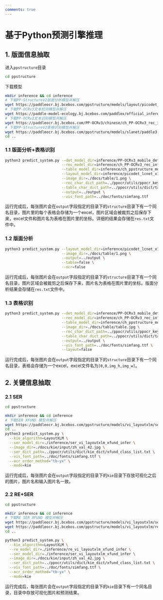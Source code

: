 ```yaml
---
comments: true
---
```


# 基于Python预测引擎推理

## 1. 版面信息抽取

进入`ppstructure`目录

```bash linenums="1"
cd ppstructure
```

下载模型

```bash linenums="1"
mkdir inference && cd inference
# 下载PP-StructureV2版面分析模型并解压
wget https://paddleocr.bj.bcebos.com/ppstructure/models/layout/picodet_lcnet_x1_0_layout_infer.tar && tar xf picodet_lcnet_x1_0_layout_infer.tar
# 下载PP-OCRv3文本检测模型并解压
wget https://paddle-model-ecology.bj.bcebos.com/paddlex/official_inference_model/paddle3.0.0/PP-OCRv3_mobile_det_infer.tar && tar xf PP-OCRv3_mobile_det_infer.tar
# 下载PP-OCRv3文本识别模型并解压
wget https://paddleocr.bj.bcebos.com/PP-OCRv3/chinese/ch_PP-OCRv3_rec_infer.tar && tar xf ch_PP-OCRv3_rec_infer.tar
# 下载PP-StructureV2表格识别模型并解压
wget https://paddleocr.bj.bcebos.com/ppstructure/models/slanet/paddle3.0b2/ch_ppstructure_mobile_v2.0_SLANet_infer.tar && tar xf ch_ppstructure_mobile_v2.0_SLANet_infer.tar
cd ..
```

### 1.1 版面分析+表格识别

```bash linenums="1"
python3 predict_system.py --det_model_dir=inference/PP-OCRv3_mobile_det_infer \
                          --rec_model_dir=inference/ch_PP-OCRv3_rec_infer \
                          --table_model_dir=inference/ch_ppstructure_mobile_v2.0_SLANet_infer \
                          --layout_model_dir=inference/picodet_lcnet_x1_0_layout_infer \
                          --image_dir=./docs/table/1.png \
                          --rec_char_dict_path=../ppocr/utils/ppocr_keys_v1.txt \
                          --table_char_dict_path=../ppocr/utils/dict/table_structure_dict_ch.txt \
                          --output=../output \
                          --vis_font_path=../doc/fonts/simfang.ttf
```

运行完成后，每张图片会在`output`字段指定的目录下的`structure`目录下有一个同名目录，图片里的每个表格会存储为一个excel，图片区域会被裁剪之后保存下来，excel文件和图片名为表格在图片里的坐标。详细的结果会存储在`res.txt`文件中。

### 1.2 版面分析

```bash linenums="1"
python3 predict_system.py --layout_model_dir=inference/picodet_lcnet_x1_0_layout_infer \
                          --image_dir=./docs/table/1.png \
                          --output=../output \
                          --table=false \
                          --ocr=false
```

运行完成后，每张图片会在`output`字段指定的目录下的`structure`目录下有一个同名目录，图片区域会被裁剪之后保存下来，图片名为表格在图片里的坐标。版面分析结果会存储在`res.txt`文件中。

### 1.3 表格识别

```bash linenums="1"
python3 predict_system.py --det_model_dir=inference/PP-OCRv3_mobile_det_infer \
                          --rec_model_dir=inference/ch_PP-OCRv3_rec_infer \
                          --table_model_dir=inference/ch_ppstructure_mobile_v2.0_SLANet_infer \
                          --image_dir=./docs/table/table.jpg \
                          --rec_char_dict_path=../ppocr/utils/ppocr_keys_v1.txt \
                          --table_char_dict_path=../ppocr/utils/dict/table_structure_dict_ch.txt \
                          --output=../output \
                          --vis_font_path=../doc/fonts/simfang.ttf \
                          --layout=false
```

运行完成后，每张图片会在`output`字段指定的目录下的`structure`目录下有一个同名目录，表格会存储为一个excel，excel文件名为`[0,0,img_h,img_w]`。

## 2. 关键信息抽取

### 2.1 SER

```bash linenums="1"
cd ppstructure

mkdir inference && cd inference
# 下载SER XFUND 模型并解压
wget https://paddleocr.bj.bcebos.com/ppstructure/models/vi_layoutxlm/ser_vi_layoutxlm_xfund_infer.tar && tar -xf ser_vi_layoutxlm_xfund_infer.tar
cd ..
python3 predict_system.py \
  --kie_algorithm=LayoutXLM \
  --ser_model_dir=./inference/ser_vi_layoutxlm_xfund_infer \
  --image_dir=./docs/kie/input/zh_val_42.jpg \
  --ser_dict_path=../ppocr/utils/dict/kie_dict/xfund_class_list.txt \
  --vis_font_path=../doc/fonts/simfang.ttf \
  --ocr_order_method="tb-yx" \
  --mode=kie
```

运行完成后，每张图片会在`output`字段指定的目录下的`kie`目录下存放可视化之后的图片，图片名和输入图片名一致。

### 2.2 RE+SER

```bash linenums="1"
cd ppstructure

mkdir inference && cd inference
# 下载RE SER XFUND 模型并解压
wget https://paddleocr.bj.bcebos.com/ppstructure/models/vi_layoutxlm/ser_vi_layoutxlm_xfund_infer.tar && tar -xf ser_vi_layoutxlm_xfund_infer.tar
wget https://paddleocr.bj.bcebos.com/ppstructure/models/vi_layoutxlm/re_vi_layoutxlm_xfund_infer.tar && tar -xf re_vi_layoutxlm_xfund_infer.tar
cd ..

python3 predict_system.py \
  --kie_algorithm=LayoutXLM \
  --re_model_dir=./inference/re_vi_layoutxlm_xfund_infer \
  --ser_model_dir=./inference/ser_vi_layoutxlm_xfund_infer \
  --image_dir=./docs/kie/input/zh_val_42.jpg \
  --ser_dict_path=../ppocr/utils/dict/kie_dict/xfund_class_list.txt \
  --vis_font_path=../doc/fonts/simfang.ttf \
  --ocr_order_method="tb-yx" \
  --mode=kie
```

运行完成后，每张图片会在`output`字段指定的目录下的`kie`目录下有一个同名目录，目录中存放可视化图片和预测结果。
